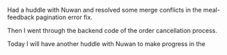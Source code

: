 Had a huddle with Nuwan and resolved some merge conflicts in the meal-feedback pagination error fix. 

Then I went through the backend code of the order cancellation process. 

Today I will have another huddle with Nuwan to make progress in the 
